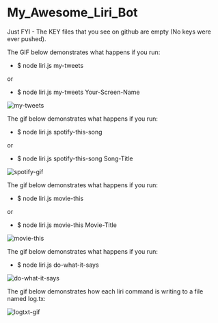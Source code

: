# My_Awesome_Liri_Bot

Just FYI - The KEY files that you see on github are empty (No keys were ever pushed). 


The GIF below demonstrates what happens if you run: 

- $ node liri.js my-tweets 

or 

- $ node liri.js my-tweets Your-Screen-Name

![my-tweets](https://user-images.githubusercontent.com/28733244/30828498-d99f7ea8-a20b-11e7-9b7c-b72b01683cba.gif)

The gif below demonstrates what happens if you run:

- $ node liri.js spotify-this-song

or 

- $ node liri.js spotify-this-song Song-Title

![spotify-gif](https://user-images.githubusercontent.com/28733244/30825737-07f31d5a-a202-11e7-956d-1a6767297278.gif)

The gif below demonstrates what happens if you run:

- $ node liri.js movie-this

or 

- $ node liri.js movie-this Movie-Title

![movie-this](https://user-images.githubusercontent.com/28733244/30825834-75cb0e6e-a202-11e7-8511-d0c47461162f.gif)

The gif below demonstrates what happens if you run:

- $ node liri.js do-what-it-says

![do-what-it-says](https://user-images.githubusercontent.com/28733244/30825899-ae544340-a202-11e7-8644-0f3a9caffd8c.gif)

The gif below demonstrates how each liri command is writing to a file named log.tx: 

![logtxt-gif](https://user-images.githubusercontent.com/28733244/30826064-194f7d04-a203-11e7-9e8e-e46157bc8b7f.gif)


